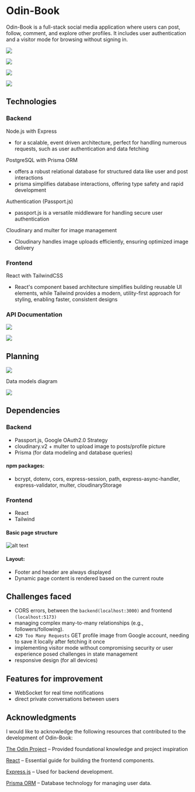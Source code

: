 # Odin-Book

Odin-Book is a full-stack social media application where users can post, follow, comment, and explore other profiles. It includes user authentication and a visitor mode for browsing without signing in.

![](media/gif1.gif)

![](media/gif2.gif)

![](media/gif3.gif)

![](media/gif4.gif)

## Technologies

### Backend

Node.js with Express

- for a scalable, event driven architecture, perfect for handling numerous requests, such as user authentication and data fetching

PostgreSQL with Prisma ORM

- offers a robust relational database for structured data like user and post interactions
- prisma simplifies database interactions, offering type safety and rapid development

Authentication (Passport.js)

- passport.js is a versatile middleware for handling secure user authentication

Cloudinary and multer for image management

- Cloudinary handles image uploads efficiently, ensuring optimized image delivery

### Frontend

React with TailwindCSS

- React's component based architecture simplifies building reusable UI elements, while Tailwind provides a modern, utility-first approach for styling, enabling faster, consistent designs

### API Documentation

![](media/image-2.png)

![](media/image-4.png)

## Planning

![](media/image.png)

Data models diagram

![](<media/Odin-Book%20(1).png>)

## Dependencies

### Backend

- Passport.js, Google OAuth2.0 Strategy
- cloudinary.v2 + multer to upload image to posts/profile picture
- Prisma (for data modeling and database queries)

#### npm packages:

- bcrypt, dotenv, cors, express-session, path, express-async-handler, express-validator, multer, cloudinaryStorage

### Frontend

- React
- Tailwind

#### Basic page structure

![alt text](image.png)

#### Layout:

- Footer and header are always displayed
- Dynamic page content is rendered based on the current route

## Challenges faced

- CORS errors, between the `backend(localhost:3000)` and frontend `(localhost:5173)`
- managing complex many-to-many relationships (e.g., followers/following).
- `429 Too Many Requests` GET profile image from Google account, needing to save it locally after fetching it once
- implementing visitor mode without compromising security or user experience posed challenges in state management
- responsive design (for all devices)

## Features for improvement

- WebSocket for real time notifications
- direct private conversations between users

## Acknowledgments

I would like to acknowledge the following resources that contributed to the development of Odin-Book:

[The Odin Project](https://www.theodinproject.com/lessons/node-path-nodejs-odin-book) – Provided foundational knowledge and project inspiration

[React](https://react.dev/) – Essential guide for building the frontend components.

[Express.js](https://expressjs.com/) – Used for backend development.

[Prisma ORM](https://www.prisma.io/docs) – Database technology for managing user data.
